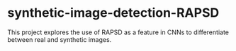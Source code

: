 # synthetic-image-detection-RAPSD
This project explores the use of RAPSD as a feature in CNNs to differentiate between real and synthetic images.
